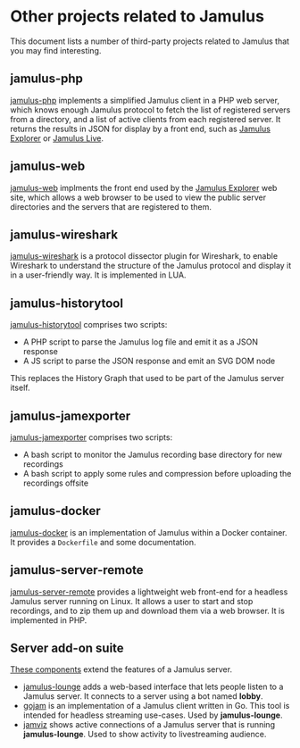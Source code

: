 # Other projects related to Jamulus

This document lists a number of third-party projects related to Jamulus that you may find interesting.

## jamulus-php

[jamulus-php](https://github.com/softins/jamulus-php) implements a simplified Jamulus client in a
PHP web server, which knows enough Jamulus protocol to fetch the list of registered servers from a
directory, and a list of active clients from each registered server. It returns the results in JSON
for display by a front end, such as [Jamulus Explorer](https://explorer.jamulus.io)
or [Jamulus Live](https://jamulus.live/).

## jamulus-web

[jamulus-web](https://github.com/softins/jamulus-web) implments the front end used by
the [Jamulus Explorer](https://explorer.jamulus.io) web site, which allows a web
browser to be used to view the public server directories and the servers that are
registered to them.

## jamulus-wireshark

[jamulus-wireshark](https://github.com/softins/jamulus-wireshark) is a protocol dissector
plugin for Wireshark, to enable Wireshark to understand the structure of the Jamulus protocol
and display it in a user-friendly way. It is implemented in LUA.

## jamulus-historytool

[jamulus-historytool](https://github.com/pljones/jamulus-historytool) comprises two scripts:

- A PHP script to parse the Jamulus log file and emit it as a JSON response
- A JS script to parse the JSON response and emit an SVG DOM node

This replaces the History Graph that used to be part of the Jamulus server itself.

## jamulus-jamexporter

[jamulus-jamexporter](https://github.com/pljones/jamulus-jamexporter) comprises two scripts:

- A bash script to monitor the Jamulus recording base directory for new recordings
- A bash script to apply some rules and compression before uploading the recordings offsite

## jamulus-docker

[jamulus-docker](https://github.com/grundic/jamulus-docker) is an implementation of Jamulus
within a Docker container. It provides a `Dockerfile` and some documentation.

## jamulus-server-remote

[jamulus-server-remote](https://github.com/vdellamea/jamulus-server-remote) provides a lightweight
web front-end for a headless Jamulus server running on Linux. It allows a user to start and stop recordings,
and to zip them up and download them via a web browser. It is implemented in PHP.

## Server add-on suite

[These components](https://github.com/orgs/jamulussoftware/discussions/3085) extend the features of a Jamulus server.

* [jamulus-lounge](https://github.com/dtinth/jamulus-lounge) adds a web-based interface that lets
people listen to a Jamulus server. It connects to a server using a bot named **lobby**.
* [gojam](https://github.com/dtinth/gojam) is an implementation of a Jamulus client written in Go.
This tool is intended for headless streaming use-cases. Used by **jamulus-lounge**.
* [jamviz](https://github.com/dtinth/jamviz) shows active connections of a Jamulus server that
is running **jamulus-lounge**. Used to show activity to livestreaming audience.
